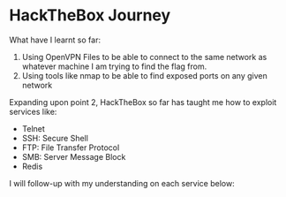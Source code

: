 # HackTheBox Journey

What have I learnt so far:
1. Using OpenVPN Files to be able to connect to the same network as whatever machine I am trying to find the flag from.
2. Using tools like nmap to be able to find exposed ports on any given network

Expanding upon point 2, HackTheBox so far has taught me how to exploit services like:
- Telnet
- SSH: Secure Shell
- FTP: File Transfer Protocol
- SMB: Server Message Block
- Redis

I will follow-up with my understanding on each service below: